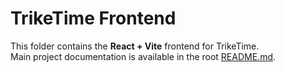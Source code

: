 # TrikeTime Frontend

This folder contains the **React + Vite** frontend for TrikeTime.  
Main project documentation is available in the root [README.md](../README.md).
